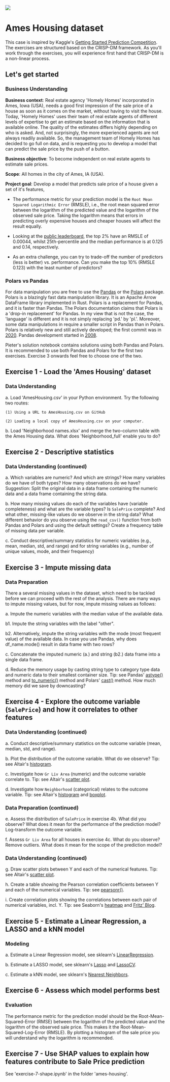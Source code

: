 ![](https://storage.googleapis.com/kaggle-competitions/kaggle/5407/media/housesbanner.png)

# Ames Housing dataset

This case is inspired by Kaggle's [Getting Started Prediction Competition](https://www.kaggle.com/c/house-prices-advanced-regression-techniques/overview). The exercises are structured based on the CRISP-DM framework. As you'll work through the exercises, you will experience first hand that CRISP-DM is a non-linear process.

## Let's get started

### Business Understanding

**Business context**: Real estate agency 'Homely Homes' incorporated in Ames, Iowa (USA), needs a good first impression of the sale price of a house as soon as it comes on the market, without having to visit the house. Today, 'Homely Homes' uses their team of real estate agents of different levels of expertise to get an estimate based on the information that is available online. The quality of the estimates differs highly depending on who is asked. And, not surprisingly, the more experienced agents are not always readily available. So, the management team of Homely Homes has decided to go full on data, and is requesting you to develop a model that can predict the sale price by the push of a button. 

**Business objective**: To become independent on real estate agents to estimate sale prices.

**Scope**: All homes in the city of Ames, IA (USA).

**Project goal**: Develop a model that predicts sale price of a house given a set of it's features,

- The performance metric for your prediction model is the `Root Mean Squared Logarithmic Error` (RMSLE), i.e., the root mean squared error between the logarithm of the predicted value and the logarithm of the observed sale price. Taking the logarithm means that errors in predicting overly expensive houses and cheaper houses will affect the result equally.

- Looking at the [public leaderboard](https://www.kaggle.com/c/house-prices-advanced-regression-techniques/leaderboard), the top 2% have an RMSLE of 0.00044, whilst 25th-percentile and the median performance is at 0.125 and 0.14, respectively.

- As an extra challenge, you can try to trade-off the number of predictors (less is better) vs. performance. Can you make the top 10% (RMSLE 0.123) with the least number of predictors?

### Polars vs Pandas

For data manipulation you are free to use the [Pandas](https://pandas.pydata.org/docs/reference/index.html) or the [Polars](https://docs.pola.rs/api/python/stable/reference/index.html) package. Polars is a blazingly fast data manipulation library. It is an Apache Arrow DataFrame library implemented in Rust. Polars is a replacement for Pandas, and it is faster than Pandas. The Polars documentation claims that Polars is a 'drop-in replacement' for Pandas. In my view that is not the case, the 'language' is different and it is not simply replacing 'pd.' by 'pl.'. Moreover, some data manipulations in require a smaller script in Pandas than in Polars. Polars is relatively new and still actively developed; the first commit was in [2020](https://pola.rs/posts/company-announcement/). Pandas development started in [2008](https://pandas.pydata.org/about/).

Pieter's solution notebook contains solutions using both Pandas and Polars. It is recommended to use both Pandas and Polars for the first two exercises. Exercise 3 onwards feel free to choose one of the two.

## Exercise 1 - Load the 'Ames Housing' dataset
### Data Understanding

a. Load 'AmesHousing.csv' in your Python environment. Try the following two routes:

    (1) Using a URL to AmesHousing.csv on GitHub

    (2) Loading a local copy of AmesHousing.csv on your computer. 

b. Load 'Neighborhood names.xlsx' and merge the two-column table with the Ames Housing data. What does 'Neighborhood_full' enable you to do?

## Exercise 2 - Descriptive statistics
### Data Understanding (continued)

a. Which variables are numeric? And which are strings? How many variables do we have of both types? How many observations do we have? Suggestion: Split the original data in a data frame containing the numeric data and a data frame containing the string data. 

b. How many missing values do each of the variables have (variable completeness) and what are the variable types? Is `SalePrice` complete? And what other, missing-like values do we observe in the string data? What different behavior do you observe using the `read_csv()` function from both Pandas and Polars and using the default settings? Create a frequency table of missing data per variable.

c. Conduct descriptive/summary statistics for numeric variables (e.g., mean, median, std, and range) and for string variables (e.g., number of unique values, mode, and their frequency)


## Exercise 3 - Impute missing data
### Data Preparation

There a several missing values in the dataset, which need to be tackled before we can proceed with the rest of the analysis. There are many ways to impute missing values, but for now, impute missing values as follows:

a. Impute the numeric variables with the median value of the available data.

b1. Impute the string variables with the label "other".

b2. Alternatively, impute the string variables with the mode (most frequent value) of the available data. In case you use Pandas, why does df_name.mode() result in data frame with two rows?

c. Concatenate the imputed numeric (a.) and string (b2.) data frame into a single data frame.

d. Reduce the memory usage by casting string type to category type data and numeric data to their smallest container size. Tip: see Pandas' [astype()](https://pandas.pydata.org/docs/user_guide/categorical.html) method and [to_numeric()](https://pandas.pydata.org/docs/reference/api/pandas.to_numeric.html) method and Polars' [cast()](https://docs.pola.rs/api/python/stable/reference/series/api/polars.Series.cast.html#polars.Series.cast) method. How much memory did we save by downcasting?

## Exercise 4 - Explore the outcome variable (`SalePrice`) and how it correlates to other features
### Data Understanding (continued)

a. Conduct descriptive/summary statistics on the outcome variable (mean, median, std, and range).

b. Plot the distribution of the outcome variable. What do we observe? Tip: see Altair's [histogram](https://altair-viz.github.io/gallery/simple_histogram.html).

c. Investigate how `Gr Liv Area` (numeric) and the outcome variable correlate to. Tip: see Altair's [scatter plot](https://altair-viz.github.io/gallery/scatter_tooltips.html).

d. Investigate how `Neighborhood` (categorical) relates to the outcome variable. Tip: see Altair's [histogram](https://altair-viz.github.io/gallery/simple_histogram.html) and [boxplot](https://altair-viz.github.io/gallery/boxplot.html).


### Data Preparation (continued)

e. Assess the distribution of `SalePrice` in exercise 4b. What did you observe? What does it mean for the performance of the prediction model? Log-transform the outcome variable.

f. Assess `Gr Liv Area` for all houses in exercise 4c. What do you observe? Remove outliers. What does it mean for the scope of the prediction model?

### Data Understanding (continued)

g. Draw scatter plots between Y and each of the numerical features. Tip: see Altair's [scatter plot](https://altair-viz.github.io/gallery/scatter_tooltips.html).

h. Create a table showing the Pearson correlation coefficients between Y and each of the numerical variables. Tip: see [pearsonr()](https://docs.scipy.org/doc/scipy/reference/generated/scipy.stats.pearsonr.html).

i. Create correlation plots showing the correlations between each pair of numerical variables, incl. Y. Tip: see Seaborn's [heatmap](https://seaborn.pydata.org/generated/seaborn.heatmap.html) and [Fritz' Blog](https://fritz.ai/seaborn-heatmaps-13-ways-to-customize-correlation-matrix-visualizations/).

## Exercise 5 - Estimate a Linear Regression, a LASSO and a kNN model
### Modeling

a. Estimate a Linear Regression model, see sklearn's [LinearRegression](https://scikit-learn.org/stable/modules/generated/sklearn.linear_model.LinearRegression.html).

b. Estimate a LASSO model, see sklearn's [Lasso](https://scikit-learn.org/stable/modules/generated/sklearn.linear_model.Lasso.html) and [LassoCV](https://scikit-learn.org/stable/modules/generated/sklearn.linear_model.LassoCV.html).

c. Estimate a kNN model, see sklearn's [Nearest Neighbors](https://scikit-learn.org/stable/modules/neighbors.html).

## Exercise 6 - Assess which model performs best
### Evaluation

The performance metric for the prediction model should be the Root-Mean-Squared-Error (RMSE) between the logarithm of the predicted value and the logarithm of the observed sale price. This makes it the Root-Mean-Squared-Log-Error (RMSLE). By plotting a histogram of the sale price you will understand why the logarithm is recommended.

## Exercise 7 - Use SHAP values to explain how features contribute to Sale Price prediction

See 'exercise-7-shape.ipynb' in the folder 'ames-housing\'. 

